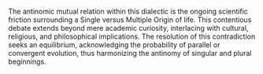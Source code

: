 
The antinomic mutual relation within this dialectic is the ongoing scientific friction surrounding a Single versus Multiple Origin of life. This contentious debate extends beyond mere academic curiosity, interlacing with cultural, religious, and philosophical implications. The resolution of this contradiction seeks an equilibrium, acknowledging the probability of parallel or convergent evolution, thus harmonizing the antinomy of singular and plural beginnings. 

